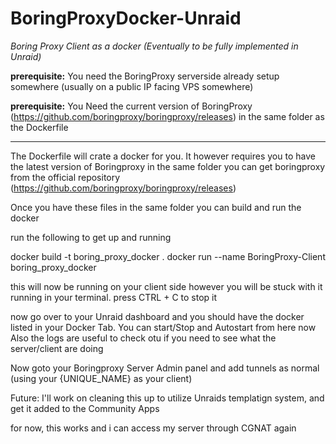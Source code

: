 # BoringProxyDocker-Unraid
_Boring Proxy Client as a docker (Eventually to be fully implemented in Unraid)_

**prerequisite:** You need the BoringProxy serverside already setup somewhere (usually on a public IP facing VPS somewhere)

**prerequisite:** You Need the current version of BoringProxy (https://github.com/boringproxy/boringproxy/releases) in the same folder as the Dockerfile

-----------------------------

The Dockerfile will crate a docker for you. It however requires you to have the latest version of Boringproxy in the same folder
you can get boringproxy from the official repository (https://github.com/boringproxy/boringproxy/releases)

Once you have these files in the same folder you can build and run the docker

run the following to get up and running

docker build -t boring_proxy_docker .
docker run --name BoringProxy-Client boring_proxy_docker

this will now be running on your client side
however you will be stuck with it running in your terminal. 
press CTRL + C to stop it

now go over to your Unraid dashboard and you should have the docker listed in your Docker Tab.
You can start/Stop and Autostart from here now
Also the logs are useful to check otu if you need to see what the server/client are doing


Now goto your Boringproxy Server Admin panel and add tunnels as normal (using your {UNIQUE_NAME} as your client)


Future: 
I'll work on cleaning this up to utilize Unraids templatign system, and get it added to the Community Apps

for now, this works and i can access my server through CGNAT again


